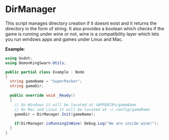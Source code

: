 # DirManager

This script manages directory creation if it doesnt exist and it returns the directory in the form of string. It also provides a boolean which checks if the game is running under wine or not, wine is a compatibility layer which lets you run windows apps and games under Linux and Mac.

**Example**:

```csharp
using Godot;
using DemonKingSwarn.Utils;

public partial class Example : Node 
{
  string gameName = "SuperPacker";
  string gameDir;
  
  public override void _Ready()
  {
    // On Windows it will be located at %APPDATA%/gameName
    // On Mac and Linux it will be located at ~/.config/gameName
    gameDir = DirManager.Init(gameName);
    
    if(DirManager.isRunningInWine) Debug.Log("We are inside wine!");
  }
}
```
